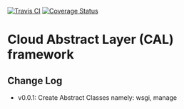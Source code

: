 [![Travis CI](https://travis-ci.org/cloudcomputinghust/CAL.svg?branch=master)](https://travis-ci.org/cloudcomputinghust/CAL)
[![Coverage Status](https://coveralls.io/repos/github/cloudcomputinghust/CAL/badge.svg?branch=master)](https://coveralls.io/github/cloudcomputinghust/CAL?branch=master)
    
# Cloud Abstract Layer (CAL) framework


## Change Log
- v0.0.1: Create Abstract Classes namely: wsgi, manage
